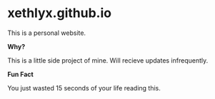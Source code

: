 # xethlyx.github.io
This is a personal website.

**Why?**

This is a little side project of mine. Will recieve updates infrequently.

**Fun Fact**

You just wasted 15 seconds of your life reading this.
